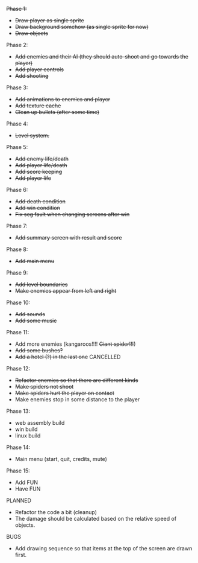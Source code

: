 ~~Phase 1:~~
- ~~Draw player as single sprite~~
- ~~Draw background somehow (as single sprite for now)~~
- ~~Draw objects~~

Phase 2:
- ~~Add enemies and their AI (they should auto-shoot and go towards the player)~~
- ~~Add player controls~~
- ~~Add shooting~~

Phase 3:
- ~~Add animations to enemies and player~~
- ~~Add texture cache~~
- ~~Clean up bullets (after some time)~~

Phase 4:
- ~~Level system.~~

Phase 5:
- ~~Add enemy life/death~~
- ~~Add player life/death~~
- ~~Add score keeping~~
- ~~Add player life~~

Phase 6:
- ~~Add death condition~~
- ~~Add win condition~~
- ~~Fix seg fault when changing screens after win~~

Phase 7:
- ~~Add summary screen with result and score~~

Phase 8:
- ~~Add main menu~~

Phase 9:
- ~~Add level boundaries~~
- ~~Make enemies appear from left and right~~

Phase 10:
- ~~Add sounds~~
- ~~Add some music~~

Phase 11:
- Add more enemies (kangaroos!!!! ~~Giant spider!!!~~)
- ~~Add some bushes?~~
- ~~Add a hotel (?) in the last one~~ CANCELLED

Phase 12:
- ~~Refactor enemies so that there are different kinds~~
- ~~Make spiders not shoot~~
- ~~Make spiders hurt the player on contact~~
- Make enemies stop in some distance to the player

Phase 13:
- web assembly build
- win build
- linux build

Phase 14:
- Main menu (start, quit, credits, mute)

Phase 15:
- Add FUN
- Have FUN

PLANNED
- Refactor the code a bit (cleanup)
- The damage should be calculated based on the relative speed of objects.

BUGS
- Add drawing sequence so that items at the top of the screen are drawn first.
